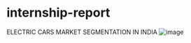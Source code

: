 # internship-report
ELECTRIC CARS MARKET SEGMENTATION IN INDIA
![image](https://github.com/dpkumar2001/internship-report/assets/113341856/776894d4-0c99-4d4d-a5d9-5a3083e925de)
